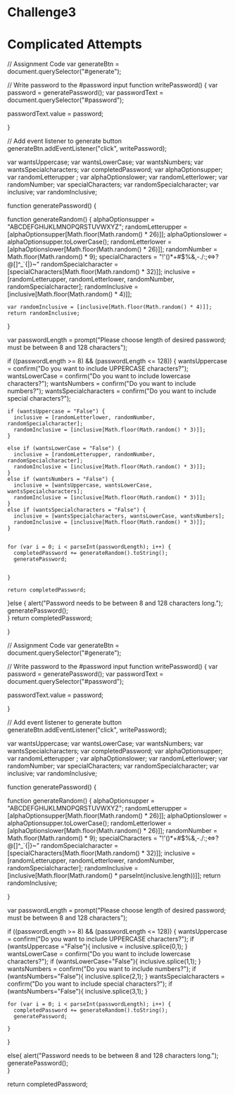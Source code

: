 # Challenge3




# Complicated Attempts

// Assignment Code
var generateBtn = document.querySelector("#generate");

// Write password to the #password input
function writePassword() {
  var password = generatePassword();
  var passwordText = document.querySelector("#password");

  passwordText.value = password;

}

// Add event listener to generate button
generateBtn.addEventListener("click", writePassword);

  var wantsUppercase;
  var wantsLowerCase;
  var wantsNumbers;
  var wantsSpecialcharacters;
  var completedPassword;
  var alphaOptionsupper;
  var randomLetterupper ;
  var alphaOptionslower;
  var randomLetterlower;
  var randomNumber;
  var specialCharacters;
  var randomSpecialcharacter;
  var inclusive;
  var randomInclusive;


function generatePassword() {


  
  function generateRandom() {
    alphaOptionsupper = "ABCDEFGHIJKLMNOPQRSTUVWXYZ";
    randomLetterupper = [alphaOptionsupper[Math.floor(Math.random() * 26)]];
    alphaOptionslower = alphaOptionsupper.toLowerCase();
    randomLetterlower = [alphaOptionslower[Math.floor(Math.random() * 26)]];
    randomNumber = Math.floor(Math.random() * 9);
    specialCharacters = "!'()*+#$%&,-./:;<=>?@[\]^_`{|}~"
    randomSpecialcharacter = [specialCharacters[Math.floor(Math.random() * 32)]];
    inclusive = [randomLetterupper, randomLetterlower, randomNumber, randomSpecialcharacter];
    randomInclusive = [inclusive[Math.floor(Math.random() * 4)]];

  
    var randomInclusive = [inclusive[Math.floor(Math.random() * 4)]];
    return randomInclusive;

  }
  

  
  var passwordLength = prompt("Please choose length of desired password; must be between 8 and 128 characters");
  
  if ((passwordLength >= 8) && (passwordLength <= 128)) {
    wantsUppercase = confirm("Do you want to include UPPERCASE characters?");
    wantsLowerCase = confirm("Do you want to include lowercase characters?");
    wantsNumbers = confirm("Do you want to include numbers?");
    wantsSpecialcharacters = confirm("Do you want to include special characters?");
  
 
  
    if (wantsUppercase = "False") {
      inclusive = [randomLetterlower, randomNumber, randomSpecialcharacter];
      randomInclusive = [inclusive[Math.floor(Math.random() * 3)]];
    }

    else if (wantsLowerCase = "False") {
      inclusive = [randomLetterupper, randomNumber, randomSpecialcharacter];
      randomInclusive = [inclusive[Math.floor(Math.random() * 3)]];
    }
    else if (wantsNumbers = "False") {
      inclusive = [wantsUppercase, wantsLowerCase, wantsSpecialcharacters];
      randomInclusive = [inclusive[Math.floor(Math.random() * 3)]];
    }
    else if (wantsSpecialcharacters = "False") {
      inclusive = [wantsSpecialcharacters, wantsLowerCase, wantsNumbers];
      randomInclusive = [inclusive[Math.floor(Math.random() * 3)]];
    }  

 
    for (var i = 0; i < parseInt(passwordLength); i++) {
      completedPassword += generateRandom().toString();
      generatePassword;
 
      
    }
  
    return completedPassword;
  
  }else {
    alert("Password needs to be between 8 and 128 characters long.");
    generatePassword();  
  }
  return completedPassword;

}  


// Assignment Code
var generateBtn = document.querySelector("#generate");

// Write password to the #password input
function writePassword() {
  var password = generatePassword();
  var passwordText = document.querySelector("#password");

  passwordText.value = password;

}






// Add event listener to generate button
generateBtn.addEventListener("click", writePassword);

  var wantsUppercase;
  var wantsLowerCase;
  var wantsNumbers;
  var wantsSpecialcharacters;
  var completedPassword;
  var alphaOptionsupper;
  var randomLetterupper ;
  var alphaOptionslower;
  var randomLetterlower;
  var randomNumber;
  var specialCharacters;
  var randomSpecialcharacter;
  var inclusive;
  var randomInclusive;



function generatePassword() {


  
  function generateRandom() {
    alphaOptionsupper = "ABCDEFGHIJKLMNOPQRSTUVWXYZ";
    randomLetterupper = [alphaOptionsupper[Math.floor(Math.random() * 26)]];
    alphaOptionslower = alphaOptionsupper.toLowerCase();
    randomLetterlower = [alphaOptionslower[Math.floor(Math.random() * 26)]];
    randomNumber = Math.floor(Math.random() * 9);
    specialCharacters = "!'()*+#$%&,-./:;<=>?@[\]^_`{|}~"
    randomSpecialcharacter = [specialCharacters[Math.floor(Math.random() * 32)]];
    inclusive = [randomLetterupper, randomLetterlower, randomNumber, randomSpecialcharacter];
    randomInclusive = [inclusive[Math.floor(Math.random() * parseInt(inclusive.length))]];
    return randomInclusive;

  }
  
  
  var passwordLength = prompt("Please choose length of desired password; must be between 8 and 128 characters");
  
  if ((passwordLength >= 8) && (passwordLength <= 128)) {
    wantsUppercase = confirm("Do you want to include UPPERCASE characters?");
    if (wantsUppercase ="False"){
      inclusive = inclusive.splice(0,1);
    }
    wantsLowerCase = confirm("Do you want to include lowercase characters?");
    if (wantsLowerCase="False"){
      inclusive.splice(1,1);
    }
    wantsNumbers = confirm("Do you want to include numbers?");
    if (wantsNumbers="False"){
      inclusive.splice(2,1);
    }
    wantsSpecialcharacters = confirm("Do you want to include special characters?");
    if (wantsNumbers="False"){
      inclusive.splice(3,1);
    }
  
    for (var i = 0; i < parseInt(passwordLength); i++) {
      completedPassword += generateRandom().toString();
      generatePassword;
 
    }
  
  }
  
  else{
    alert("Password needs to be between 8 and 128 characters long.");
    generatePassword();  
  }

  return completedPassword;
